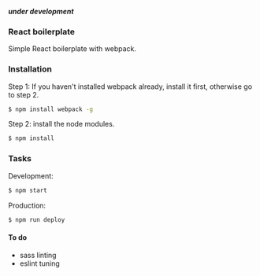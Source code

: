 ***under development***
### React boilerplate
Simple React boilerplate with webpack.

### Installation
Step 1: If you haven't installed webpack already, install it first, otherwise go to step 2.

```sh
$ npm install webpack -g
```
Step 2: install the node modules.
```sh
$ npm install
```
### Tasks


Development:

```sh
$ npm start
```
Production:
```sh
$ npm run deploy
```

#### To do
- sass linting
- eslint tuning

